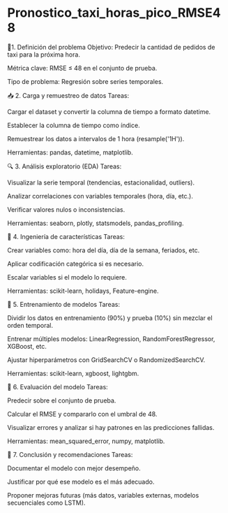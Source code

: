 # Pronostico_taxi_horas_pico_RMSE48

🧭1. Definición del problema
Objetivo: Predecir la cantidad de pedidos de taxi para la próxima hora.

Métrica clave: RMSE ≤ 48 en el conjunto de prueba.

Tipo de problema: Regresión sobre series temporales.

📥 2. Carga y remuestreo de datos
Tareas:

Cargar el dataset y convertir la columna de tiempo a formato datetime.

Establecer la columna de tiempo como índice.

Remuestrear los datos a intervalos de 1 hora (resample('1H')).

Herramientas: pandas, datetime, matplotlib.

🔍 3. Análisis exploratorio (EDA)
Tareas:

Visualizar la serie temporal (tendencias, estacionalidad, outliers).

Analizar correlaciones con variables temporales (hora, día, etc.).

Verificar valores nulos o inconsistencias.

Herramientas: seaborn, plotly, statsmodels, pandas_profiling.

🧠 4. Ingeniería de características
Tareas:

Crear variables como: hora del día, día de la semana, feriados, etc.

Aplicar codificación categórica si es necesario.

Escalar variables si el modelo lo requiere.

Herramientas: scikit-learn, holidays, Feature-engine.

🤖 5. Entrenamiento de modelos
Tareas:

Dividir los datos en entrenamiento (90%) y prueba (10%) sin mezclar el orden temporal.

Entrenar múltiples modelos: LinearRegression, RandomForestRegressor, XGBoost, etc.

Ajustar hiperparámetros con GridSearchCV o RandomizedSearchCV.

Herramientas: scikit-learn, xgboost, lightgbm.

📏 6. Evaluación del modelo
Tareas:

Predecir sobre el conjunto de prueba.

Calcular el RMSE y compararlo con el umbral de 48.

Visualizar errores y analizar si hay patrones en las predicciones fallidas.

Herramientas: mean_squared_error, numpy, matplotlib.

📌 7. Conclusión y recomendaciones
Tareas:

Documentar el modelo con mejor desempeño.

Justificar por qué ese modelo es el más adecuado.

Proponer mejoras futuras (más datos, variables externas, modelos secuenciales como LSTM).
